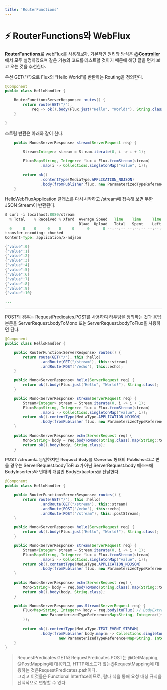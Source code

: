 ```yaml
---
title: 'RouterFunctions'
---
```

# ⚡️ RouterFunctions와 WebFlux

**RouterFunctions**로 webFlux를 사용해보자. 기본적인 원리와 방식은 <a href="./@Controller.md">**@Controller**</a>에서 모두 설명하였으며 같은 기능의 코드를 테스트할 것이기 때문에 해당 글을 먼저 보고 오는 것을 추천한다.

우선  GET("/")으로 Flux의 “Hello World"를 반환하는 Routing을 정의한다.

```java
@Component
public class HelloHandler {

    RouterFunction<ServerResponse> routes() {
        return route(GET("/"),
            req -> ok().body(Flux.just("Hello", "World!"), String.class));
    }

}
```

스트림 반환은 아래와 같이 한다.
```java
    public Mono<ServerResponse> stream(ServerRequest req) {

        Stream<Integer> stream = Stream.iterate(0, i -> i + 1);
        
        Flux<Map<String, Integer>> flux = Flux.fromStream(stream)
                .map(i -> Collections.singletonMap("value", i));
        
        return ok()
                .contentType(MediaType.APPLICATION_NDJSON)
                .body(fromPublisher(flux, new ParameterizedTypeReference<Map<String, Integer>>(){}));
    }
```

HelloWebFluxApplication 클래스를 다시 시작하고 /stream에 접속해 보면 무한 JSON Stream이 반환된다.

```java
$ curl -i localhost:8080/stream
  % Total    % Received % Xferd  Average Speed   Time    Time     Time  Current
                                 Dload  Upload   Total   Spent    Left  Speed
  0     0    0     0    0     0      0      0 --:--:-- --:--:-- --:--:--     0HTTP/1.1 200 OK
transfer-encoding: chunked
Content-Type: application/x-ndjson

{"value":0}
{"value":1}
{"value":2}
{"value":3}
{"value":4}
{"value":5}
{"value":6}
{"value":7}
{"value":8}
{"value":9}
{"value":10}

...

```

---

POST의 경우는 RequestPredicates.POST를 사용하여 라우팅을 정의하는 것과 응답 본문을 ServerRequest.bodyToMono 또는 ServerRequest.bodyToFlux을 사용하면 된다.

```java
@Component
public class HelloHandler {

    public RouterFunction<ServerResponse> routes() {
        return route(GET("/"), this::hello)
                .andRoute(GET("/stream"), this::stream)
                .andRoute(POST("/echo"), this::echo);
    }

    public Mono<ServerResponse> hello(ServerRequest req) {
        return ok().body(Flux.just("Hello", "World!"), String.class);
    }

    public Mono<ServerResponse> stream(ServerRequest req) {
        Stream<Integer> stream = Stream.iterate(0, i -> i + 1);
        Flux<Map<String, Integer>> flux = Flux.fromStream(stream)
                .map(i -> Collections.singletonMap("value", i));
        return ok().contentType(MediaType.APPLICATION_NDJSON)
                .body(fromPublisher(flux, new ParameterizedTypeReference<Map<String, Integer>>(){}));
    }
    
    public Mono<ServerResponse> echo(ServerRequest req) {
        Mono<String> body = req.bodyToMono(String.class).map(String::toUpperCase);
        return ok().body(body, String.class);
    }
```

POST /stream도 동일하지만 Request Body를 Generics 형태의 Publisher으로 받을 경우는 ServerRequest.bodyToFlux가 아닌 ServerRequest.body 메소드에 BodyInserters와 반대의 개념인 BodyExtractors을 전달한다.

```java
@Component
public class HelloHandler {

    public RouterFunction<ServerResponse> routes() {
        return route(GET("/"), this::hello)
                .andRoute(GET("/stream"), this::stream)
                .andRoute(POST("/echo"), this::echo)
                .andRoute(POST("/stream"), this::postStream);
    }

    public Mono<ServerResponse> hello(ServerRequest req) {
        return ok().body(Flux.just("Hello", "World!"), String.class);
    }

    public Mono<ServerResponse> stream(ServerRequest req) {
        Stream<Integer> stream = Stream.iterate(0, i -> i + 1);
        Flux<Map<String, Integer>> flux = Flux.fromStream(stream)
                .map(i -> Collections.singletonMap("value", i));
        return ok().contentType(MediaType.APPLICATION_NDJSON)
                .body(fromPublisher(flux, new ParameterizedTypeReference<Map<String, Integer>>(){}));
    }
    
    public Mono<ServerResponse> echo(ServerRequest req) {
        Mono<String> body = req.bodyToMono(String.class).map(String::toUpperCase);
        return ok().body(body, String.class);
    }

    public Mono<ServerResponse> postStream(ServerRequest req) {
        Flux<Map<String, Integer>> body = req.body(toFlux( // BodyExtractors.toFlux을 static import해야 한다.
                new ParameterizedTypeReference<Map<String, Integer>>(){}
        ));
        
        return ok().contentType(MediaType.TEXT_EVENT_STREAM)
                .body(fromPublisher(body.map(m -> Collections.singletonMap("double", m.get("value") * 2)),
                        new ParameterizedTypeReference<Map<String, Integer>>(){}));
    }
}
```

> RequestPredicates.GET와 RequestPredicates.POST는 @GetMapping, @PostMapping에 대응되고, HTTP 메소드가 없는@RequestMapping에 대응하는 것은RequestPredicates.path이다.<br>그리고 이것들은 Functional Interface이므로, 람다 식을 통해 요청 매칭 규칙을 선택적으로 변형할 수 있다.
